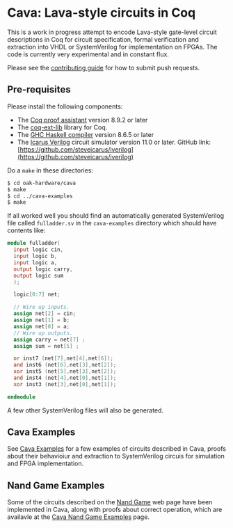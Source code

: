 # Cava: Lava-style circuits in Coq

This is a work in progress attempt to encode Lava-style gate-level circuit
descriptions in Coq for circuit specification, formal verification and
extraction into VHDL or SystemVerilog for implementation on FPGAs. The code
is currently very experimental and in constant flux.

Please see the [contributing guide](CONTRIBUTING.md) for how to submit push
requests.

## Pre-requisites
Please install the following components:

* The [Coq proof assistant](https://coq.inria.fr/) version 8.9.2 or later
* The [coq-ext-lib](https://github.com/coq-community/coq-ext-lib) library for Coq.
* The [GHC Haskell compiler](https://www.haskell.org/ghc/) version 8.6.5 or later
* The [Icarus Verilog](http://iverilog.icarus.com/) circuit simulator version
  11.0 or later. GitHub link:
  [https://github.com/steveicarus/iverilog](https://github.com/steveicarus/iverilog)

Do a `make` in these directories:

```bash
$ cd oak-hardware/cava
$ make
$ cd ../cava-examples
$ make
```

If all worked well you should find an automatically generated
SystemVerilog file called `fulladder.sv` in the `cava-examples` directory which should have contents like:

```verilog
module fulladder(
  input logic cin,
  input logic b,
  input logic a,
  output logic carry,
  output logic sum
  );

  logic[0:7] net;

  // Wire up inputs.
  assign net[2] = cin;
  assign net[1] = b;
  assign net[0] = a;
  // Wire up outputs.
  assign carry = net[7] ;
  assign sum = net[5] ;

  or inst7 (net[7],net[4],net[6]);
  and inst6 (net[6],net[3],net[2]);
  xor inst5 (net[5],net[3],net[2]);
  and inst4 (net[4],net[0],net[1]);
  xor inst3 (net[3],net[0],net[1]);

endmodule
```

A few other SystemVerilog files will also be generated.

## Cava Examples
See [Cava Examples](https://github.com/project-oak/oak-hardware/tree/master/cava-examples/README.md) for a
few examples of circuits described in Cava, proofs about their behavioiur and
extraction to SystemVerilog circuis for simulation and FPGA implementation.

## Nand Game Examples
Some of the circuits described on the [Nand Game]((http://nandgame.com/)) web page have
been implemented in Cava, along with proofs about correct operation, which
are availavle at the [Cava Nand Game Examples](https://github.com/project-oak/oak-hardware/tree/master/nandgame/README.md) page.
